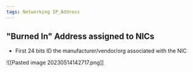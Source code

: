 ```yaml
---
tags: Networking IP_Address
---
```


## "Burned In" Address assigned to NICs
- First 24 bits ID the manufacturer/vendor/org associated with the NIC

![[Pasted image 20230514142717.png]]

